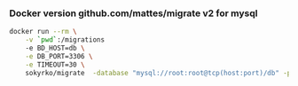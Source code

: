 ### Docker version github.com/mattes/migrate v2 for mysql

```bash
docker run --rm \
	-v `pwd`:/migrations
	-e BD_HOST=db \
	-e DB_PORT=3306 \
	-e TIMEOUT=30 \
	sokyrko/migrate  -database "mysql://root:root@tcp(host:port)/db" -path migrations/ up
```
